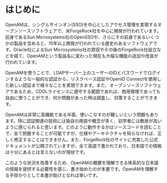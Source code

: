 # はじめに

OpenAMは、シングルサインオン(SSO)を中心としたアクセス管理を実現するオープンソースソフトウェアで、米ForgeRock社を中心に開発が行われています。前身であるSun Microsystems社のOpenSSOや、さらにその前身であるいくつかの製品を含めると、15年以上開発が行われている歴史のあるソフトウェアです。Oracle社によるSun Microsystems社の買収やその後のForgeRock社設立などを経て、OpenAMという製品名に変わった現在も大幅な機能の追加や改良が行われています。

OpenAMを使うことで、LDAPサーバー上のユーザーのIDとパスワードでログインするような一般的な認証から、リスクベース認証やOpenID Connectを使用した新しい認証まで様々なことを実現できます。また、オープンソースソフトウェアであるため、CDDLライセンスに遵守する範囲であれば、商用環境であっても自由に使うことができ、何か問題があった時は調査し、対策することができます。

OpenAMは非常に高機能である半面、使いこなすのが難しいという問題もあります。特に認証関連の技術には独自の用語や概念が多く、初学者には敷居が高いように感じられると思います。どのように動作するかはソースコードを読むことで、全て把握することが可能ですが、仕様やアーキテクチャを知らなければ、正しく修正することはできません。また、ForgeRock社のサイトに充実した公式ドキュメントが公開されていますが、全て英語で書かれており、日本語での情報は十分にあるとは言えないのが現状です。

このような状況を改善するため、OpenAMの概要を理解できる体系的な日本語の情報を提供する必要性を感じ、書き始めたのが本書です。OpenAMを理解する手掛かりとして本書が助けとなれば幸いです。
